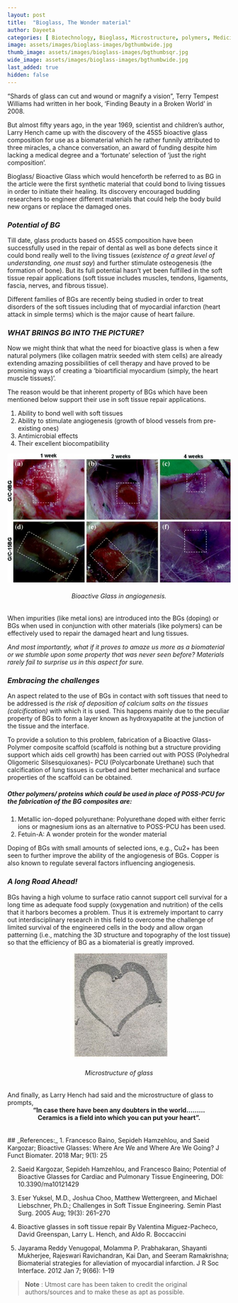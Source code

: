 ```yaml
---
layout: post
title:  "Bioglass, The Wonder material"
author: Dayeeta
categories: [ Biotechnology, Bioglass, Microstructure, polymers, Medicine, Medical Science]
image: assets/images/bioglass-images/bgthumbwide.jpg
thumb_image: assets/images/bioglass-images/bgthumbsqr.jpg
wide_image: assets/images/bioglass-images/bgthumbwide.jpg
last_added: true
hidden: false
---
```



 “Shards of glass can cut and wound or magnify a vision”, Terry Tempest Williams had written in her book, ‘Finding Beauty in a Broken World’ in 2008.

But almost fifty years ago, in the year 1969, scientist and children’s author, Larry Hench came up with the discovery of the 45S5 bioactive glass composition for use as a biomaterial which he rather funnily attributed to three miracles, a chance conversation, an award of funding despite him lacking a medical degree and a ‘fortunate’ selection of ‘just the right composition’.

Bioglass/ Bioactive Glass which would henceforth be referred to as BG in the article were the first synthetic material that could bond to living tissues in order to initiate their healing. Its discovery encouraged budding researchers to engineer different materials that could help the body build new organs or replace the damaged ones.


### _Potential of BG_ 

Till date, glass products based on 45S5 composition have been successfully used in the repair of dental as well as bone defects since it could bond really well to the living tissues (*existence of a great level of understanding, one must say*) and further stimulate osteogenesis (the formation of bone). But its full potential hasn’t yet been fulfilled in the soft tissue repair applications (soft tissue includes muscles, tendons, ligaments, fascia, nerves, and fibrous tissue).

Different families of BGs are recently being studied in order to treat disorders of the soft tissues including that of myocardial infarction (heart attack in simple terms) which is the major cause of heart failure.
### _WHAT BRINGS BG INTO THE PICTURE?_
Now we might think that what the need for bioactive glass is when a few natural polymers (like collagen matrix seeded with stem cells) are already extending amazing possibilities of cell therapy and have proved to be promising ways of creating a ‘bioartificial myocardium (simply, the heart muscle tissues)’.

The reason would be that inherent property of BGs which have been mentioned below support their use in soft tissue repair applications.
1.	 Ability to bond well with soft tissues 
2.	 Ability to stimulate angiogenesis (growth of blood vessels from pre-existing ones)
3.	 Antimicrobial effects 
4.	 Their excellent biocompatibility 

<div align="center">
	<img src="/assets/images/bioglass-images/bioglass1.jpg"/>
	<h6 style="text-align: center;">Bioactive Glass in angiogenesis.</h6>
</div>



When impurities (like metal ions) are introduced into the BGs (doping) or BGs when used in conjunction with other materials (like polymers) can be effectively used to repair the damaged heart and lung tissues. 

*And most importantly, what if it proves to amaze us more as a biomaterial or we stumble upon some property that was never seen before? Materials rarely fail to surprise us in this aspect for sure.*
### _Embracing the challenges_

 An aspect related to the use of BGs in contact with soft tissues that need to be addressed is *the risk of deposition of calcium salts on the tissues (calcification)* with which it is used. This happens mainly due to the peculiar property of BGs to form a layer known as hydroxyapatite at the junction of the tissue and the interface.
 
To provide a solution to this problem, fabrication of a Bioactive Glass-Polymer composite scaffold (scaffold is nothing but a structure providing support which aids cell growth) has been carried out with POSS (Polyhedral Oligomeric Silsesquioxanes)- PCU (Polycarbonate Urethane)   such that calcification of lung tissues is curbed and better mechanical and surface properties of the scaffold can be obtained. 

##### _Other polymers/ proteins which could be used in place of POSS-PCU for the fabrication of the BG composites are:_ 

1.  Metallic ion-doped polyurethane: Polyurethane doped with either ferric ions or magnesium ions as an alternative to POSS-PCU has been used. 
2. Fetuin-A: A wonder protein for the wonder material

Doping of BGs with small amounts of selected ions, e.g., Cu2+ has been seen to further improve the ability of the angiogenesis of BGs. Copper is also known to regulate several factors influencing angiogenesis.

### _A long Road Ahead!_
BGs having a high volume to surface ratio cannot support cell survival for a long time as adequate food supply (oxygenation and nutrition) of the cells that it harbors becomes a problem. Thus it is extremely important to carry out interdisciplinary research in this field to overcome the challenge of limited survival of the engineered cells in the body and allow organ patterning (i.e., matching the 3D structure and topography of the lost tissue) so that the efficiency of BG as a biomaterial is greatly improved.

<div align="center">
	<img src="/assets/images/bioglass-images/bioglass2.jpg"/>
	<h6 style="text-align: center;">Microstructure of glass</h6>
</div>
And finally, as Larry Hench had said and the microstructure of glass to prompts,
<div align="center" style="text-align: center; font-weight: bold;">
“In case there have been any doubters in the world………
</div>
<div align="center" style="text-align: center;font-weight: bold;">
  Ceramics is a field into which you can put your heart”.
</div>

<br/>
<br/>
## _References:_
1. Francesco Baino, Sepideh Hamzehlou, and Saeid Kargozar; Bioactive Glasses: Where Are We and Where Are We Going? J Funct Biomater. 2018 Mar; 9(1): 25

2. Saeid Kargozar, Sepideh Hamzehlou, and Francesco Baino; Potential of Bioactive Glasses for Cardiac and Pulmonary Tissue Engineering, DOI: 10.3390/ma10121429

3. Eser Yuksel, M.D., Joshua Choo, Matthew Wettergreen, and Michael Liebschner, Ph.D.; Challenges in Soft Tissue Engineering. Semin Plast Surg. 2005 Aug; 19(3): 261–270

4. Bioactive glasses in soft tissue repair By Valentina Miguez-Pacheco, David Greenspan, Larry L. Hench, and Aldo R. Boccaccini

5. Jayarama Reddy Venugopal, Molamma P. Prabhakaran, Shayanti Mukherjee, Rajeswari Ravichandran, Kai Dan, and Seeram Ramakrishna; Biomaterial strategies for alleviation of myocardial infarction. J R Soc Interface. 2012 Jan 7; 9(66): 1–19


> **Note** :
Utmost care has been taken to credit the original authors/sources and to make these as apt as possible.